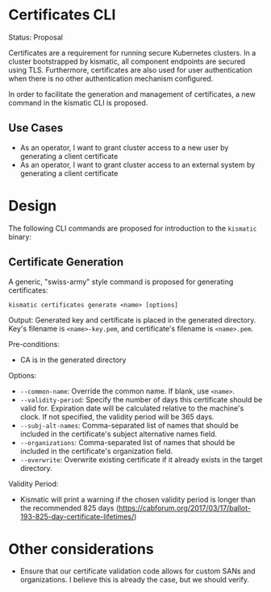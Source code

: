 # Certificates CLI

Status: Proposal

Certificates are a requirement for running secure Kubernetes clusters. In a cluster bootstrapped by kismatic, all component endpoints are secured using TLS. Furthermore, certificates are also used for user authentication when there is no other authentication mechanism configured.

In order to facilitate the generation and management of certificates, a new command in the kismatic CLI is proposed.

## Use Cases
* As an operator, I want to grant cluster access to a new user by generating a client certificate
* As an operator, I want to grant cluster access to an external system by generating a client certificate

# Design

The following CLI commands are proposed for introduction to the `kismatic` binary:

## Certificate Generation
A generic, "swiss-army" style command is proposed for generating certificates:

```
kismatic certificates generate <name> [options]
```

Output: Generated key and certificate is placed in the generated directory. Key's filename is `<name>-key.pem`, and certificate's filename is `<name>.pem`.

Pre-conditions:
* CA is in the generated directory

Options:
* `--common-name`: Override the common name. If blank, use `<name>`.
* `--validity-period`: Specify the number of days this certificate should be valid for. Expiration date will be calculated relative to the machine's clock. If not specified, the validity period will be 365 days.
* `--subj-alt-names`: Comma-separated list of names that should be included in the certificate's subject alternative names field.
* `--organizations`: Comma-separated list of names that should be included in the certificate's organization field.
* `--overwrite`: Overwrite existing certificate if it already exists in the target directory.

Validity Period:
* Kismatic will print a warning if the chosen validity period is longer than the recommended 825 days (https://cabforum.org/2017/03/17/ballot-193-825-day-certificate-lifetimes/)

# Other considerations
* Ensure that our certificate validation code allows for custom SANs and organizations. I believe this
is already the case, but we should verify.
